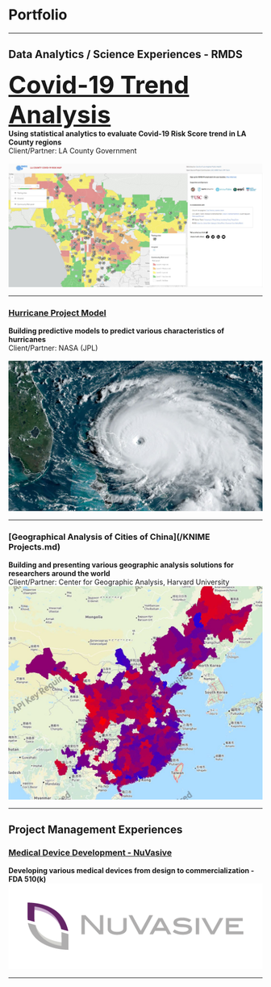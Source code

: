 # Portfolio

---

## Data Analytics / Science Experiences - RMDS

<font size="+10"><b>[Covid-19 Trend Analysis](/Covid_19_Trend_Page)</b></font><br>
<b>Using statistical analytics to evaluate Covid-19 Risk Score trend in LA County regions</b><br>
Client/Partner: LA County Government<br>  
<img src="images/la_county_risk_map.JPG?raw=true"/>

---
### [Hurricane Project Model](/Hurricane_Prediction_Model)
<b>Building predictive models to predict various characteristics of hurricanes</b><br>
Client/Partner: NASA (JPL)<br>  
<img src="images/hurricane_track.JPG?raw=true"/>

---
### [Geographical Analysis of Cities of China](/KNIME Projects.md)
<b>Building and presenting various geographic analysis solutions for researchers around the world</b><br>
Client/Partner: Center for Geographic Analysis, Harvard University<br>
<img src="images/knime_plot.JPG?raw=true"/>

---

## Project Management Experiences

### [Medical Device Development - NuVasive](/Porous_PEEK)
<b>Developing various medical devices from design to commercialization - FDA 510(k)</b>
<img src="/images/NuVasive_Logo.png?raw=true"/>


---

